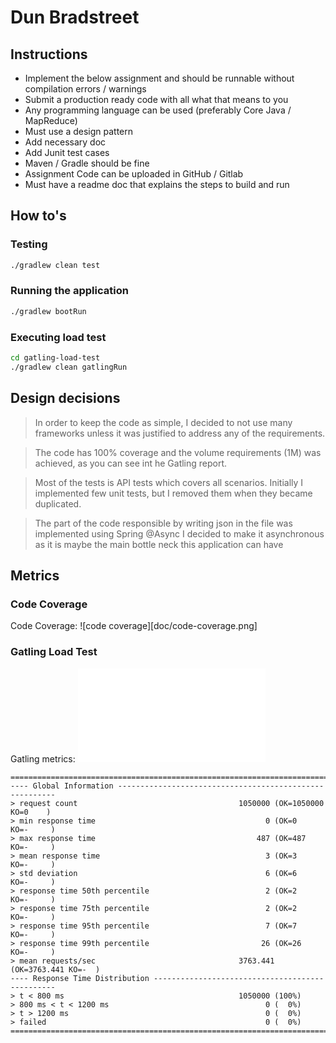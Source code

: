 # Dun Bradstreet

## Instructions
- Implement the below assignment and should be runnable without compilation errors / warnings
- Submit a production ready code with all what that means to you
- Any programming language can be used (preferably Core Java / MapReduce)
- Must use a design pattern
- Add necessary doc
- Add Junit test cases
- Maven / Gradle should be fine
- Assignment Code can be uploaded in GitHub / Gitlab
- Must have a readme doc that explains the steps to build and run

## How to's

### Testing
```bash
./gradlew clean test
```

### Running the application
```bash
./gradlew bootRun
```

### Executing load test
```bash
cd gatling-load-test
./gradlew clean gatlingRun
```

## Design decisions

> In order to keep the code as simple, I decided to not use many frameworks 
unless it was justified to address any of the requirements.

> The code has 100% coverage and the volume requirements (1M) was achieved, as you can see int he Gatling report.

> Most of the tests is API tests which covers all scenarios. 
> Initially I implemented few unit tests, but I removed them when they became duplicated. 

> The part of the code responsible by writing json in the file was implemented using Spring @Async
> I decided to make it asynchronous as it is maybe the main bottle neck this application can have

## Metrics

### Code Coverage

Code Coverage:
![code coverage][doc/code-coverage.png]

### Gatling Load Test
Gatling metrics: ![metrics-loadtest](doc/metrics-loadtest/index.html)
```
================================================================================
---- Global Information --------------------------------------------------------
> request count                                    1050000 (OK=1050000 KO=0    )
> min response time                                      0 (OK=0      KO=-     )
> max response time                                    487 (OK=487    KO=-     )
> mean response time                                     3 (OK=3      KO=-     )
> std deviation                                          6 (OK=6      KO=-     )
> response time 50th percentile                          2 (OK=2      KO=-     )
> response time 75th percentile                          2 (OK=2      KO=-     )
> response time 95th percentile                          7 (OK=7      KO=-     )
> response time 99th percentile                         26 (OK=26     KO=-     )
> mean requests/sec                                3763.441 (OK=3763.441 KO=-  )
---- Response Time Distribution ------------------------------------------------
> t < 800 ms                                       1050000 (100%)
> 800 ms < t < 1200 ms                                   0 (  0%)
> t > 1200 ms                                            0 (  0%)
> failed                                                 0 (  0%)
================================================================================
```


